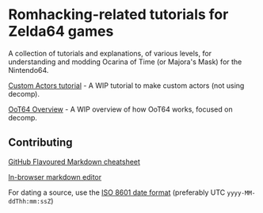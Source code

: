 # Romhacking-related tutorials for Zelda64 games

A collection of tutorials and explanations, of various levels, for understanding and modding Ocarina of Time (or Majora's Mask) for the Nintendo64.

[Custom Actors tutorial](custom%20actors/index.md) - A WIP tutorial to make custom actors (not using decomp).

[OoT64 Overview](oot64%20overview/index.md) - A WIP overview of how OoT64 works, focused on decomp.

## Contributing

[GitHub Flavoured Markdown cheatsheet](https://enterprise.github.com/downloads/en/markdown-cheatsheet.pdf)

[In-browser markdown editor](https://jbt.github.io/markdown-editor/)

For dating a source, use the [ISO 8601 date format](https://en.wikipedia.org/wiki/ISO_8601) (preferably UTC `yyyy-MM-ddThh:mm:ssZ`)
